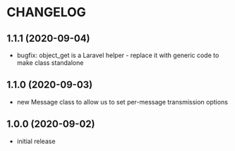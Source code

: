 CHANGELOG
=========

1.1.1 (2020-09-04)
------------------

* bugfix: object_get is a Laravel helper - replace it with generic code to make class standalone

1.1.0 (2020-09-03)
------------------

* new Message class to allow us to set per-message transmission options

1.0.0 (2020-09-02)
------------------

* initial release